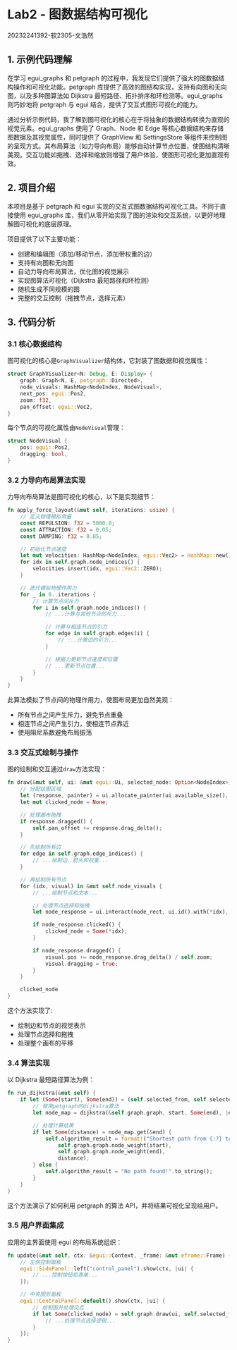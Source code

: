 # Lab2 - 图数据结构可视化

20232241392-软2305-文浩然

## 1. 示例代码理解

在学习 egui_graphs 和 petgraph 的过程中，我发现它们提供了强大的图数据结构操作和可视化功能。petgraph 库提供了高效的图结构实现，支持有向图和无向图，以及多种图算法如 Dijkstra 最短路径、拓扑排序和环检测等。egui_graphs 则巧妙地将 petgraph 与 egui 结合，提供了交互式图形可视化的能力。

通过分析示例代码，我了解到图可视化的核心在于将抽象的数据结构转换为直观的视觉元素。egui_graphs 使用了 Graph、Node 和 Edge 等核心数据结构来存储图数据及其视觉属性，同时提供了 GraphView 和 SettingsStore 等组件来控制图的呈现方式。其布局算法（如力导向布局）能够自动计算节点位置，使图结构清晰美观。交互功能如拖拽、选择和缩放则增强了用户体验，使图形可视化更加直观有效。

## 2. 项目介绍

本项目是基于 petgraph 和 egui 实现的交互式图数据结构可视化工具。不同于直接使用 egui_graphs 库，我们从零开始实现了图的渲染和交互系统，以更好地理解图可视化的底层原理。

项目提供了以下主要功能：

- 创建和编辑图（添加/移动节点，添加带权重的边）
- 支持有向图和无向图
- 自动力导向布局算法，优化图的视觉展示
- 实现图算法可视化（Dijkstra 最短路径和环检测）
- 随机生成不同规模的图
- 完整的交互控制（拖拽节点，选择元素）

## 3. 代码分析

### 3.1 核心数据结构

图可视化的核心是`GraphVisualizer`结构体，它封装了图数据和视觉属性：

```rust
struct GraphVisualizer<N: Debug, E: Display> {
    graph: Graph<N, E, petgraph::Directed>,
    node_visuals: HashMap<NodeIndex, NodeVisual>,
    next_pos: egui::Pos2,
    zoom: f32,
    pan_offset: egui::Vec2,
}
```

每个节点的可视化属性由`NodeVisual`管理：

```rust
struct NodeVisual {
    pos: egui::Pos2,
    dragging: bool,
}
```

### 3.2 力导向布局算法实现

力导向布局算法是图可视化的核心，以下是实现细节：

```rust
fn apply_force_layout(&mut self, iterations: usize) {
    // 定义物理模拟常量
    const REPULSION: f32 = 5000.0;
    const ATTRACTION: f32 = 0.05;
    const DAMPING: f32 = 0.85;

    // 初始化节点速度
    let mut velocities: HashMap<NodeIndex, egui::Vec2> = HashMap::new();
    for idx in self.graph.node_indices() {
        velocities.insert(idx, egui::Vec2::ZERO);
    }

    // 迭代模拟物理作用力
    for _ in 0..iterations {
        // 计算节点间斥力
        for i in self.graph.node_indices() {
            // ...计算与其他节点的斥力...

            // 计算与相连节点的引力
            for edge in self.graph.edges(i) {
                // ...计算边的引力...
            }

            // 根据力更新节点速度和位置
            // ...更新节点位置...
        }
    }
}
```

此算法模拟了节点间的物理作用力，使图布局更加自然美观：

- 所有节点之间产生斥力，避免节点重叠
- 相连节点之间产生引力，使相连节点靠近
- 使用阻尼系数避免布局振荡

### 3.3 交互式绘制与操作

图的绘制和交互通过`draw`方法实现：

```rust
fn draw(&mut self, ui: &mut egui::Ui, selected_node: Option<NodeIndex>) -> Option<NodeIndex> {
    // 分配绘图区域
    let (response, painter) = ui.allocate_painter(ui.available_size(), egui::Sense::click_and_drag());
    let mut clicked_node = None;

    // 处理画布拖拽
    if response.dragged() {
        self.pan_offset += response.drag_delta();
    }

    // 先绘制所有边
    for edge in self.graph.edge_indices() {
        // ...绘制边、箭头和权重...
    }

    // 再绘制所有节点
    for (idx, visual) in &mut self.node_visuals {
        // ...绘制节点和文本...

        // 处理节点选择和拖拽
        let node_response = ui.interact(node_rect, ui.id().with(*idx), egui::Sense::click_and_drag());

        if node_response.clicked() {
            clicked_node = Some(*idx);
        }

        if node_response.dragged() {
            visual.pos += node_response.drag_delta() / self.zoom;
            visual.dragging = true;
        }
    }

    clicked_node
}
```

这个方法实现了:

- 绘制边和节点的视觉表示
- 处理节点选择和拖拽
- 处理整个画布的平移

### 3.4 算法实现

以 Dijkstra 最短路径算法为例：

```rust
fn run_dijkstra(&mut self) {
    if let (Some(start), Some(end)) = (self.selected_from, self.selected_to) {
        // 使用petgraph的dijkstra算法
        let node_map = dijkstra(&self.graph.graph, start, Some(end), |e| *e.weight());

        // 处理计算结果
        if let Some(distance) = node_map.get(&end) {
            self.algorithm_result = format!("Shortest path from {:?} to {:?}: {}",
                self.graph.graph.node_weight(start),
                self.graph.graph.node_weight(end),
                distance);
        } else {
            self.algorithm_result = "No path found!".to_string();
        }
    }
}
```

这个方法演示了如何利用 petgraph 的算法 API，并将结果可视化呈现给用户。

### 3.5 用户界面集成

应用的主界面使用 egui 的布局系统组织：

```rust
fn update(&mut self, ctx: &egui::Context, _frame: &mut eframe::Frame) {
    // 左侧控制面板
    egui::SidePanel::left("control_panel").show(ctx, |ui| {
        // ...控制按钮和表单...
    });

    // 中央图形面板
    egui::CentralPanel::default().show(ctx, |ui| {
        // 绘制图并处理交互
        if let Some(clicked_node) = self.graph.draw(ui, self.selected_from) {
            // ...处理节点选择逻辑...
        }
    });
}
```
